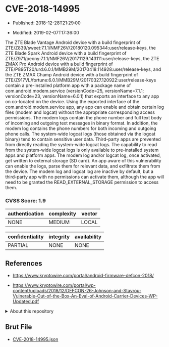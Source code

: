 # CVE-2018-14995

- Published: 2018-12-28T21:29:00

- Modified: 2019-02-07T17:36:00

The ZTE Blade Vantage Android device with a build fingerprint of ZTE/Z839/sweet:7.1.1/NMF26V/20180120.095344:user/release-keys, the ZTE Blade Spark Android device with a build fingerprint of ZTE/Z971/peony:7.1.1/NMF26V/20171129.143111:user/release-keys, the ZTE ZMAX Pro Android device with a build fingerprint of ZTE/P895T20/urd:6.0.1/MMB29M/20170418.114928:user/release-keys, and the ZTE ZMAX Champ Android device with a build fingerprint of ZTE/Z917VL/fortune:6.0.1/MMB29M/20170327.120922:user/release-keys contain a pre-installed platform app with a package name of com.android.modem.service (versionCode=25, versionName=7.1.1; versionCode=23, versionName=6.0.1) that exports an interface to any app on co-located on the device. Using the exported interface of the com.android.modem.service app, any app can enable and obtain certain log files (modem and logcat) without the appropriate corresponding access permissions. The modem logs contain the phone number and full text body of incoming and outgoing text messages in binary format. In addition, the modem log contains the phone numbers for both incoming and outgoing phone calls. The system-wide logcat logs (those obtained via the logcat binary) tend to contain sensitive user data. Third-party apps are prevented from directly reading the system-wide logcat logs. The capability to read from the system-wide logcat logs is only available to pre-installed system apps and platform apps. The modem log and/or logcat log, once activated, get written to external storage (SD card). An app aware of this vulnerability can enable the logs, parse them for relevant data, and exfiltrate them from the device. The modem log and logcat log are inactive by default, but a third-party app with no permissions can activate them, although the app will need to be granted the READ_EXTERNAL_STORAGE permission to access them.

### CVSS Score: **1.9**

| authentication | complexity | vector |
| --- | --- | --- |
| NONE | MEDIUM | LOCAL |

| confidentiality | integrity | availability |
| --- | --- | --- |
| PARTIAL | NONE | NONE |

## References

* https://www.kryptowire.com/portal/android-firmware-defcon-2018/

* https://www.kryptowire.com/portal/wp-content/uploads/2018/12/DEFCON-26-Johnson-and-Stavrou-Vulnerable-Out-of-the-Box-An-Eval-of-Android-Carrier-Devices-WP-Updated.pdf

<details>
<summary>About this repository</summary> 

  This repository is part of the project [Live Hack CVE](https://github.com/Live-Hack-CVE). Main website can be found [www.live-hack.org](https://www.live-hack.org) 
  
  Made by [Sn0wAlice](https://github.com/Sn0wAlice) for the people that care about security and need to have a feed of the latest CVEs. Hope you enjoy it, don't forget to star the repo and follow me on [Twitter](https://twitter.com/Sn0wAlice) and [Github](https://github.com/Sn0wAlice). And that is my [personnal website](https://www.alice-snow.me/)

  - [Home Page](https://github.com/Live-Hack-CVE)
  - [Framework](https://github.com/Live-Hack-CVE/cve-framework)
  - [CVE database](https://github.com/Live-Hack-CVE/full_database)
  - [Changelog](https://github.com/Live-Hack-CVE/Changelog)
</details>

## Brut File

* [CVE-2018-14995.json](https://raw.githubusercontent.com/Live-Hack-CVE/full_database/main/cves/2018/CVE-2018-14995.json)

